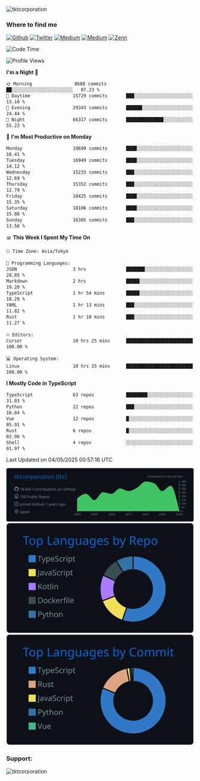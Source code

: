 <p align="left"> <img src="https://komarev.com/ghpvc/?username=tktcorporation&label=Profile%20views&color=0e75b6&style=flat" alt="tktcorporation" /> </p>

<h3>Where to find me</h3>
<p>
<a href="https://github.com/tktcorporation" target="_blank"><img alt="Github" src="https://img.shields.io/badge/GitHub-%2312100E.svg?&style=for-the-badge&logo=Github&logoColor=white" /></a>
<a href="https://twitter.com/tktcorporation" target="_blank"><img alt="Twitter" src="https://img.shields.io/badge/twitter-%231DA1F2.svg?&style=for-the-badge&logo=twitter&logoColor=white" /></a>
<a href="https://www.linkedin.com/in/tktcorporation" target="_blank"><img alt="Medium" src="https://img.shields.io/badge/linkdin-0a66c2.svg?&style=for-the-badge&logo=linkedin&logoColor=white" /></a>
<a href="https://qiita.com/tktcorporation" target="_blank"><img alt="Medium" src="https://img.shields.io/badge/qiita-55C500.svg?&style=for-the-badge&logo=qiita&logoColor=white" /></a>
<a href="https://zenn.dev/tktcorporation" target="_blank"><img alt="Zenn" src="https://img.shields.io/badge/Zenn-3EA8FF.svg?&style=for-the-badge&logo=Zenn&logoColor=white" /></a>
</p>
  
<!--START_SECTION:waka-->
![Code Time](http://img.shields.io/badge/Code%20Time-2%2C338%20hrs%2018%20mins-blue)

![Profile Views](http://img.shields.io/badge/Profile%20Views-0-blue)

**I'm a Night 🦉** 

```text
🌞 Morning                8680 commits        ██░░░░░░░░░░░░░░░░░░░░░░░   07.23 % 
🌆 Daytime                15729 commits       ███░░░░░░░░░░░░░░░░░░░░░░   13.10 % 
🌃 Evening                29343 commits       ██████░░░░░░░░░░░░░░░░░░░   24.44 % 
🌙 Night                  66317 commits       ██████████████░░░░░░░░░░░   55.23 % 
```
📅 **I'm Most Productive on Monday** 

```text
Monday                   19699 commits       ████░░░░░░░░░░░░░░░░░░░░░   16.41 % 
Tuesday                  16949 commits       ████░░░░░░░░░░░░░░░░░░░░░   14.12 % 
Wednesday                15233 commits       ███░░░░░░░░░░░░░░░░░░░░░░   12.69 % 
Thursday                 15352 commits       ███░░░░░░░░░░░░░░░░░░░░░░   12.79 % 
Friday                   18425 commits       ████░░░░░░░░░░░░░░░░░░░░░   15.35 % 
Saturday                 18106 commits       ████░░░░░░░░░░░░░░░░░░░░░   15.08 % 
Sunday                   16305 commits       ███░░░░░░░░░░░░░░░░░░░░░░   13.58 % 
```


📊 **This Week I Spent My Time On** 

```text
🕑︎ Time Zone: Asia/Tokyo

💬 Programming Languages: 
JSON                     3 hrs               ███████░░░░░░░░░░░░░░░░░░   28.85 % 
Markdown                 2 hrs               █████░░░░░░░░░░░░░░░░░░░░   19.20 % 
TypeScript               1 hr 54 mins        █████░░░░░░░░░░░░░░░░░░░░   18.29 % 
YAML                     1 hr 13 mins        ███░░░░░░░░░░░░░░░░░░░░░░   11.82 % 
Rust                     1 hr 10 mins        ███░░░░░░░░░░░░░░░░░░░░░░   11.27 % 

🔥 Editors: 
Cursor                   10 hrs 25 mins      █████████████████████████   100.00 % 

💻 Operating System: 
Linux                    10 hrs 25 mins      █████████████████████████   100.00 % 
```

**I Mostly Code in TypeScript** 

```text
TypeScript               63 repos            ████████░░░░░░░░░░░░░░░░░   31.03 % 
Python                   22 repos            ███░░░░░░░░░░░░░░░░░░░░░░   10.84 % 
Vue                      12 repos            █░░░░░░░░░░░░░░░░░░░░░░░░   05.91 % 
Rust                     6 repos             █░░░░░░░░░░░░░░░░░░░░░░░░   02.96 % 
Shell                    4 repos             ░░░░░░░░░░░░░░░░░░░░░░░░░   01.97 % 
```




 Last Updated on 04/05/2025 00:57:16 UTC
<!--END_SECTION:waka-->

[![](https://raw.githubusercontent.com/tktcorporation/tktcorporation/master/profile-summary-card-output/github_dark/0-profile-details.svg)](https://github.com/vn7n24fzkq/github-profile-summary-cards)
[![](https://raw.githubusercontent.com/tktcorporation/tktcorporation/master/profile-summary-card-output/github_dark/1-repos-per-language.svg)](https://github.com/vn7n24fzkq/github-profile-summary-cards) [![](https://raw.githubusercontent.com/tktcorporation/tktcorporation/master/profile-summary-card-output/github_dark/2-most-commit-language.svg)](https://github.com/vn7n24fzkq/github-profile-summary-cards)

<h3 align="left">Support:</h3>
<p><a href="https://www.buymeacoffee.com/tktcorporation"> <img align="left" src="https://cdn.buymeacoffee.com/buttons/v2/default-yellow.png" height="50" width="210" alt="tktcorporation" /></a></p><br><br>
